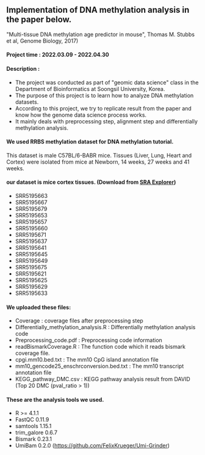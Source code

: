## Implementation of DNA methylation analysis in the paper below.

"Multi-tissue DNA methylation age predictor in mouse", Thomas M. Stubbs et al, Genome Biology, 2017)

#### Project time : 2022.03.09 - 2022.04.30

#### Description :
* The project was conducted as part of "geomic data science" class in the Department of Bioinformatics at Soongsil University, Korea.
* The purpose of this project is to learn how to analyze DNA methylation datasets.
* According to this project, we try to replicate result from the paper and know how the genome data science process works.
* It mainly deals with preprocessing step, alignment step and differentially methylation analysis.

#### We used RRBS methylation dataset for DNA methylation tutorial.
This dataset is male C57BL/6-BABR mice.
Tissues (Liver, Lung, Heart and Cortex) were isolated from mice at Newborn, 14 weeks, 27 weeks and 41 weeks.

#### our dataset is mice cortex tissues. (Download from [SRA Explorer](https://sra-explorer.info/))
* SRR5195663
* SRR5195667
* SRR5195679
* SRR5195653
* SRR5195657
* SRR5195660
* SRR5195671
* SRR5195637
* SRR5195641
* SRR5195645
* SRR5195649
* SRR5195675
* SRR5195621
* SRR5195625
* SRR5195629
* SRR5195633

#### We uploaded these files:
* Coverage : coverage files after preprocessing step
* Differentially_methylation_analysis.R : Differentially methylation analysis code
* Preprocessing_code.pdf : Preprocessing code information
* readBismarkCoverage.R : The function code which it reads bismark coverage file.
* cpgi.mm10.bed.txt : The mm10 CpG island annotation file
* mm10_gencode25_enschrconversion.bed.txt : The mm10 transcript annotation file
* KEGG_pathway_DMC.csv : KEGG pathway analysis result from DAVID (Top 20 DMC (pval_ratio > 1))

#### These are the analysis tools we used.
* R >= 4.1.1
* FastQC 0.11.9
* samtools 1.15.1
* trim_galore 0.6.7
* Bismark 0.23.1
* UmiBam 0.2.0 (https://github.com/FelixKrueger/Umi-Grinder)
